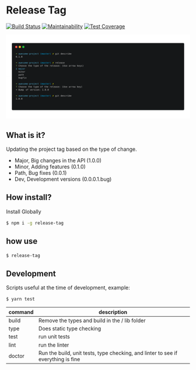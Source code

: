 # Release Tag

[![Build Status](https://travis-ci.org/jeffersondanielss/release-tag.svg?branch=master)](https://travis-ci.org/jeffersondanielss/release-tag)
[![Maintainability](https://api.codeclimate.com/v1/badges/d1fe409e97fa1cafc973/maintainability)](https://codeclimate.com/github/jeffersondanielss/release-tag/maintainability)
[![Test Coverage](https://api.codeclimate.com/v1/badges/d1fe409e97fa1cafc973/test_coverage)](https://codeclimate.com/github/jeffersondanielss/release-tag/test_coverage)

<center>
  <img src="preview.png" alt="how use preview">
</center>

## What is it?
Updating the project tag based on the type of change.

- Major, Big changes in the API (1.0.0)
- Minor, Adding features (0.1.0)
- Path, Bug fixes (0.0.1)
- Dev, Development versions (0.0.0.1.bug)

## How install?

Install Globally
```bash
$ npm i -g release-tag
```

## how use

```bash
$ release-tag
```

## Development
Scripts useful at the time of development, example:

```bash
$ yarn test
```

command | description 
--------| -----------
build | Remove the types and build in the / lib folder
type | Does static type checking
test | run unit tests
lint | run the linter
doctor | Run the build, unit tests, type checking, and linter to see if everything is fine
